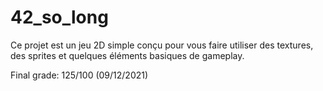 # 42_so_long
Ce projet est un jeu 2D simple conçu pour vous faire utiliser des textures, des sprites et quelques éléments basiques de gameplay.

Final grade: 125/100 (09/12/2021)
